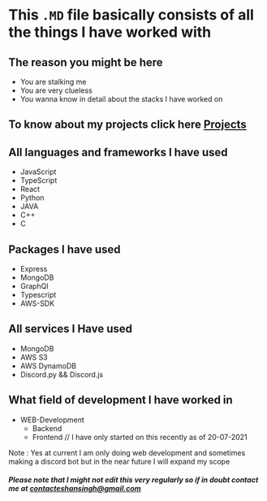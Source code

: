 # This `.MD` file basically consists of all the things I have worked with

## The reason you might be here
* You are stalking me
* You are very clueless
* You wanna know in detail about the stacks I have worked on

## To know about my projects click here [Projects](https://github.com/Kevin-Aaaquil/Kevin-Aaaquil/blob/main/Projects.MD)

## All languages and frameworks I have used
* JavaScript
* TypeScript
* React
* Python
* JAVA
* C++
* C
## Packages I have used
* Express
* MongoDB
* GraphQl
* Typescript
* AWS-SDK

## All services I Have used
* MongoDB
* AWS S3
* AWS DynamoDB
* Discord.py && Discord.js


## What field of development I have worked in
* WEB-Development
  * Backend    
  * Frontend    // I have only started on this recently as of 20-07-2021

Note : Yes at current I am only doing web development and sometimes making a discord bot but in the near future I will expand my scope

##### Please note that I might not edit this very regularly so if in doubt contact me at contacteshansingh@gmail.com
